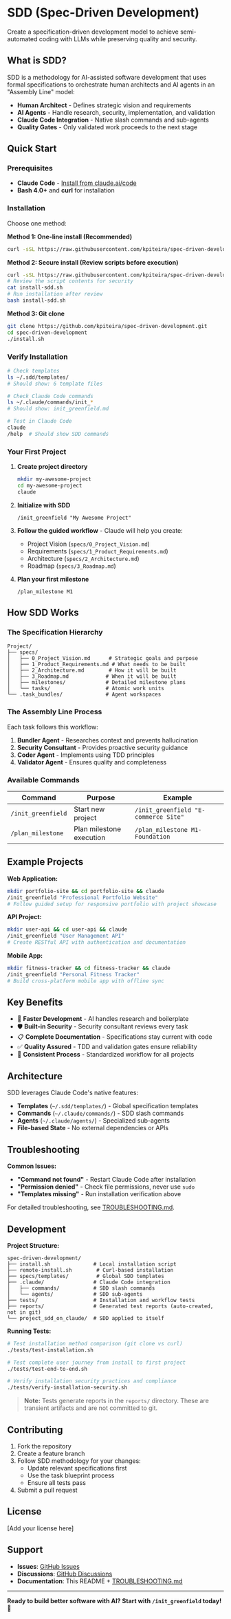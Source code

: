 # SDD (Spec-Driven Development)

Create a specification-driven development model to achieve semi-automated coding with LLMs while preserving quality and security.

## What is SDD?

SDD is a methodology for AI-assisted software development that uses formal specifications to orchestrate human architects and AI agents in an "Assembly Line" model:

- **Human Architect** - Defines strategic vision and requirements
- **AI Agents** - Handle research, security, implementation, and validation
- **Claude Code Integration** - Native slash commands and sub-agents
- **Quality Gates** - Only validated work proceeds to the next stage

## Quick Start

### Prerequisites

- **Claude Code** - [Install from claude.ai/code](https://claude.ai/code)
- **Bash 4.0+** and **curl** for installation

### Installation

Choose one method:

**Method 1: One-line install (Recommended)**
```bash
curl -sSL https://raw.githubusercontent.com/kpiteira/spec-driven-development/main/remote-install.sh | bash
```

**Method 2: Secure install (Review scripts before execution)**
```bash
curl -sSL https://raw.githubusercontent.com/kpiteira/spec-driven-development/main/remote-install.sh -o install-sdd.sh
# Review the script contents for security
cat install-sdd.sh
# Run installation after review
bash install-sdd.sh
```

**Method 3: Git clone**
```bash
git clone https://github.com/kpiteira/spec-driven-development.git
cd spec-driven-development
./install.sh
```

### Verify Installation

```bash
# Check templates
ls ~/.sdd/templates/
# Should show: 6 template files

# Check Claude Code commands
ls ~/.claude/commands/init_*
# Should show: init_greenfield.md

# Test in Claude Code
claude
/help  # Should show SDD commands
```

### Your First Project

1. **Create project directory**
   ```bash
   mkdir my-awesome-project
   cd my-awesome-project
   claude
   ```

2. **Initialize with SDD**
   ```
   /init_greenfield "My Awesome Project"
   ```

3. **Follow the guided workflow** - Claude will help you create:
   - Project Vision (`specs/0_Project_Vision.md`)
   - Requirements (`specs/1_Product_Requirements.md`) 
   - Architecture (`specs/2_Architecture.md`)
   - Roadmap (`specs/3_Roadmap.md`)

4. **Plan your first milestone**
   ```
   /plan_milestone M1
   ```

## How SDD Works

### The Specification Hierarchy

```
Project/
├── specs/
│   ├── 0_Project_Vision.md      # Strategic goals and purpose
│   ├── 1_Product_Requirements.md # What needs to be built
│   ├── 2_Architecture.md        # How it will be built  
│   ├── 3_Roadmap.md            # When it will be built
│   ├── milestones/             # Detailed milestone plans
│   └── tasks/                  # Atomic work units
└── .task_bundles/              # Agent workspaces
```

### The Assembly Line Process

Each task follows this workflow:

1. **Bundler Agent** - Researches context and prevents hallucination
2. **Security Consultant** - Provides proactive security guidance  
3. **Coder Agent** - Implements using TDD principles
4. **Validator Agent** - Ensures quality and completeness

### Available Commands

| Command | Purpose | Example |
|---------|---------|---------|
| `/init_greenfield` | Start new project | `/init_greenfield "E-commerce Site"` |
| `/plan_milestone` | Plan milestone execution | `/plan_milestone M1-Foundation` |

## Example Projects

**Web Application:**
```bash
mkdir portfolio-site && cd portfolio-site && claude
/init_greenfield "Professional Portfolio Website"
# Follow guided setup for responsive portfolio with project showcase
```

**API Project:**
```bash
mkdir user-api && cd user-api && claude  
/init_greenfield "User Management API"
# Create RESTful API with authentication and documentation
```

**Mobile App:**
```bash
mkdir fitness-tracker && cd fitness-tracker && claude
/init_greenfield "Personal Fitness Tracker"
# Build cross-platform mobile app with offline sync
```

## Key Benefits

- 🚀 **Faster Development** - AI handles research and boilerplate
- 🛡️ **Built-in Security** - Security consultant reviews every task
- 📋 **Complete Documentation** - Specifications stay current with code
- ✅ **Quality Assured** - TDD and validation gates ensure reliability
- 🔄 **Consistent Process** - Standardized workflow for all projects

## Architecture

SDD leverages Claude Code's native features:

- **Templates** (`~/.sdd/templates/`) - Global specification templates
- **Commands** (`~/.claude/commands/`) - SDD slash commands  
- **Agents** (`~/.claude/agents/`) - Specialized sub-agents
- **File-based State** - No external dependencies or APIs

## Troubleshooting

**Common Issues:**

- **"Command not found"** - Restart Claude Code after installation
- **"Permission denied"** - Check file permissions, never use `sudo`
- **"Templates missing"** - Run installation verification above

For detailed troubleshooting, see [TROUBLESHOOTING.md](TROUBLESHOOTING.md).

## Development

**Project Structure:**
```
spec-driven-development/
├── install.sh              # Local installation script
├── remote-install.sh        # Curl-based installation
├── specs/templates/         # Global SDD templates
├── .claude/                # Claude Code integration
│   ├── commands/           # SDD slash commands
│   └── agents/             # SDD sub-agents
├── tests/                  # Installation and workflow tests
├── reports/                # Generated test reports (auto-created, not in git)
└── project_sdd_on_claude/  # SDD applied to itself
```

**Running Tests:**
```bash
# Test installation method comparison (git clone vs curl)
./tests/test-installation.sh

# Test complete user journey from install to first project
./tests/test-end-to-end.sh

# Verify installation security practices and compliance
./tests/verify-installation-security.sh
```

> **Note:** Tests generate reports in the `reports/` directory. These are transient artifacts and are not committed to git.

## Contributing

1. Fork the repository
2. Create a feature branch
3. Follow SDD methodology for your changes:
   - Update relevant specifications first
   - Use the task blueprint process
   - Ensure all tests pass
4. Submit a pull request

## License

[Add your license here]

## Support

- **Issues**: [GitHub Issues](https://github.com/kpiteira/spec-driven-development/issues)
- **Discussions**: [GitHub Discussions](https://github.com/kpiteira/spec-driven-development/discussions)
- **Documentation**: This README + [TROUBLESHOOTING.md](TROUBLESHOOTING.md)

---

**Ready to build better software with AI? Start with `/init_greenfield` today! 🚀**